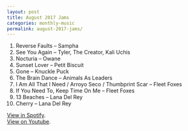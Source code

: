```yaml
---
layout: post
title: August 2017 Jams
categories: monthly-music
permalink: august-2017-jams/
---
```


1. Reverse Faults – Sampha
2. See You Again – Tyler, The Creator, Kali Uchis
3. Nocturia – Owane
4. Sunset Lover – Petit Biscuit
5. Gone – Knuckle Puck
6. The Brain Dance – Animals As Leaders
7. I Am All That I Need / Arroyo Seco / Thumbprint Scar – Fleet Foxes
8. If You Need To, Keep Time On Me – Fleet Foxes
9. 13 Beaches – Lana Del Rey
10. Cherry – Lana Del Rey

[View in Spotify][spotify].  
[View on Youtube][youtube].

[spotify]: https://open.spotify.com/user/fred.hohman/playlist/36flxcWG2wgIGCG8ejfJNM "View in Spotify."
[youtube]: https://www.youtube.com/playlist?list=PL7t4sFPlrvYWT7hnl0URoaLYPNjNwfUfX "View on Youtube."